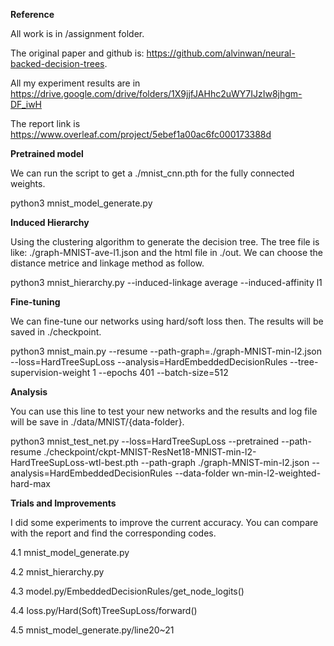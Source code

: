 **Reference**

All work is in /assignment folder.

The original paper and github is: https://github.com/alvinwan/neural-backed-decision-trees.

All my experiment results are in https://drive.google.com/drive/folders/1X9jjfJAHhc2uWY7IJzIw8jhgm-DF_iwH

The report link is https://www.overleaf.com/project/5ebef1a00ac6fc000173388d

**Pretrained model**

We can run the script to get a ./mnist_cnn.pth for the fully connected weights.

python3 mnist_model_generate.py

**Induced Hierarchy**

Using the clustering algorithm to generate the decision tree. The tree file is like: ./graph-MNIST-ave-l1.json and the html file in ./out. We can choose the distance metrice and linkage method as follow.

python3 mnist_hierarchy.py --induced-linkage average --induced-affinity l1

**Fine-tuning**

We can fine-tune our networks using hard/soft loss then. The results will be saved in ./checkpoint.

python3 mnist_main.py --resume --path-graph=./graph-MNIST-min-l2.json --loss=HardTreeSupLoss --analysis=HardEmbeddedDecisionRules --tree-supervision-weight 1 --epochs 401 --batch-size=512

**Analysis**

You can use this line to test your new networks and the results and log file will be save in ./data/MNIST/{data-folder}.

python3 mnist_test_net.py --loss=HardTreeSupLoss --pretrained --path-resume ./checkpoint/ckpt-MNIST-ResNet18-MNIST-min-l2-HardTreeSupLoss-wtl-best.pth --path-graph ./graph-MNIST-min-l2.json --analysis=HardEmbeddedDecisionRules --data-folder wn-min-l2-weighted-hard-max

**Trials and Improvements**

I did some experiments to improve the current accuracy. You can compare with the report and find the corresponding codes.

4.1 mnist_model_generate.py

4.2 mnist_hierarchy.py

4.3 model.py/EmbeddedDecisionRules/get_node_logits()

4.4 loss.py/Hard(Soft)TreeSupLoss/forward()

4.5 mnist_model_generate.py/line20~21

